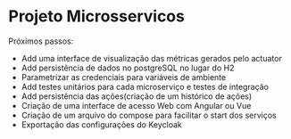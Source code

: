 # Projeto Microsservicos

Próximos passos:
- Add uma interface de visualização das métricas gerados pelo actuator
- Add persistência de dados no postgreSQL no lugar do H2
- Parametrizar as credenciais para variáveis de ambiente
- Add testes unitários para cada microserviço e testes de integração
- Add persistência das ações(criação de um histórico de ações)
- Criação de uma interface de acesso Web com Angular ou Vue 
- Criação de um arquivo do compose para facilitar o start dos serviços
- Exportação das configurações do Keycloak